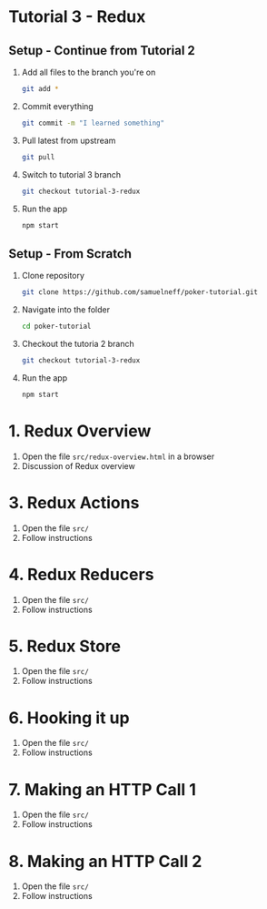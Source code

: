 # Tutorial 3 - Redux

## Setup - Continue from Tutorial 2

1. Add all files to the branch you're on
    ```bash
    git add *
    ```
2. Commit everything
    ```bash
    git commit -m "I learned something"
    ```
3. Pull latest from upstream
   ```bash
   git pull
   ```
4. Switch to tutorial 3 branch
    ```bash
    git checkout tutorial-3-redux
    ```
5. Run the app
    ```bash
    npm start
    ```    

## Setup - From Scratch

1. Clone repository
    ```bash
    git clone https://github.com/samuelneff/poker-tutorial.git
    ```
2. Navigate into the folder
    ```bash
    cd poker-tutorial
    ```
3. Checkout the tutoria 2 branch
    ```bash
    git checkout tutorial-3-redux
    ```
4. Run the app
    ```bash
    npm start
    ```    

# 1. Redux Overview

1. Open the file `src/redux-overview.html` in a browser
2. Discussion of Redux overview
 
# 3. Redux Actions

1. Open the file `src/`
2. Follow instructions
 
# 4. Redux Reducers

1. Open the file `src/`
2. Follow instructions
 
# 5. Redux Store

1. Open the file `src/`
2. Follow instructions
 
# 6. Hooking it up

1. Open the file `src/`
2. Follow instructions
 
# 7. Making an HTTP Call 1

1. Open the file `src/`
2. Follow instructions
 
# 8. Making an HTTP Call 2

1. Open the file `src/`
2. Follow instructions
 

